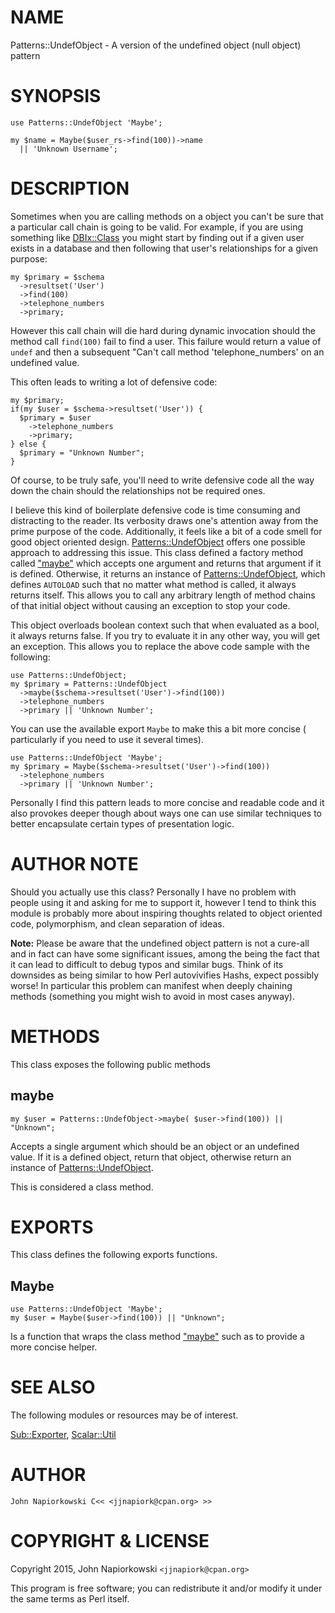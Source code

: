 # NAME

Patterns::UndefObject - A version of the undefined object (null object) pattern

# SYNOPSIS

    use Patterns::UndefObject 'Maybe';

    my $name = Maybe($user_rs->find(100))->name
      || 'Unknown Username';

# DESCRIPTION

Sometimes when you are calling methods on a object you can't be sure that a
particular call chain is going to be valid.  For example, if you are using
something like [DBIx::Class](https://metacpan.org/pod/DBIx::Class) you might start by finding out if a given user
exists in a database and then following that user's relationships for a given
purpose:

    my $primary = $schema
      ->resultset('User')
      ->find(100)
      ->telephone_numbers
      ->primary;

However this call chain will die hard during dynamic invocation should the
method call `find(100)` fail to find a user.  This failure would return a
value of `undef` and then a subsequent "Can't call method 'telephone\_numbers'
on an undefined value.

This often leads to writing a lot of defensive code:

    my $primary;
    if(my $user = $schema->resultset('User')) {
      $primary = $user
        ->telephone_numbers
        ->primary;
    } else {
      $primary = "Unknown Number";
    }

Of course, to be truly safe, you'll need to write defensive code all the way
down the chain should the relationships not be required ones.

I believe this kind of boilerplate defensive code is time consuming and
distracting to the reader.  Its verbosity draws one's attention away from the
prime purpose of the code.  Additionally, it feels like a bit of a code smell
for good object oriented design.  [Patterns::UndefObject](https://metacpan.org/pod/Patterns::UndefObject) offers one possible
approach to addressing this issue.  This class defined a factory method called
["maybe"](#maybe) which accepts one argument and returns that argument if it is defined.
Otherwise, it returns an instance of [Patterns::UndefObject](https://metacpan.org/pod/Patterns::UndefObject), which defines
`AUTOLOAD` such that no matter what method is called, it always returns itself.
This allows you to call any arbitrary length of method chains of that initial
object without causing an exception to stop your code.

This object overloads boolean context such that when evaluated as a bool, it
always returns false.  If you try to evaluate it in any other way, you will
get an exception.  This allows you to replace the above code sample with the
following:

    use Patterns::UndefObject;
    my $primary = Patterns::UndefObject
      ->maybe($schema->resultset('User')->find(100))
      ->telephone_numbers
      ->primary || 'Unknown Number';

You can use the available export `Maybe` to make this a bit more concise (
particularly if you need to use it several times).

    use Patterns::UndefObject 'Maybe';
    my $primary = Maybe($schema->resultset('User')->find(100))
      ->telephone_numbers
      ->primary || 'Unknown Number';

Personally I find this pattern leads to more concise and readable code and it
also provokes deeper though about ways one can use similar techniques to better
encapsulate certain types of presentation logic.

# AUTHOR NOTE

Should you actually use this class?  Personally I have no problem with people
using it and asking for me to support it, however I tend to think this module
is probably more about inspiring thoughts related to object oriented code,
polymorphism, and clean separation of ideas.

**Note:** Please be aware that the undefined object pattern is not a cure-all
and in fact can have some significant issues, among the being the fact that it
can lead to difficult to debug typos and similar bugs.  Think of its downsides
as being similar to how Perl autovivifies Hashs, expect possibly worse!  In
particular this problem can manifest when deeply chaining methods (something
you might wish to avoid in most cases anyway).

# METHODS

This class exposes the following public methods

## maybe

    my $user = Patterns::UndefObject->maybe( $user->find(100)) || "Unknown";

Accepts a single argument which should be an object or an undefined value.  If
it is a defined object, return that object, otherwise return an instance of
[Patterns::UndefObject](https://metacpan.org/pod/Patterns::UndefObject).

This is considered a class method.

# EXPORTS

This class defines the following exports functions.

## Maybe

    use Patterns::UndefObject 'Maybe';
    my $user = Maybe($user->find(100)) || "Unknown";

Is a function that wraps the class method ["maybe"](#maybe) such as to provide a
more concise helper.

# SEE ALSO

The following modules or resources may be of interest.

[Sub::Exporter](https://metacpan.org/pod/Sub::Exporter), [Scalar::Util](https://metacpan.org/pod/Scalar::Util)

# AUTHOR

    John Napiorkowski C<< <jjnapiork@cpan.org> >>

# COPYRIGHT & LICENSE

Copyright 2015, John Napiorkowski `<jjnapiork@cpan.org>`

This program is free software; you can redistribute it and/or modify
it under the same terms as Perl itself.
